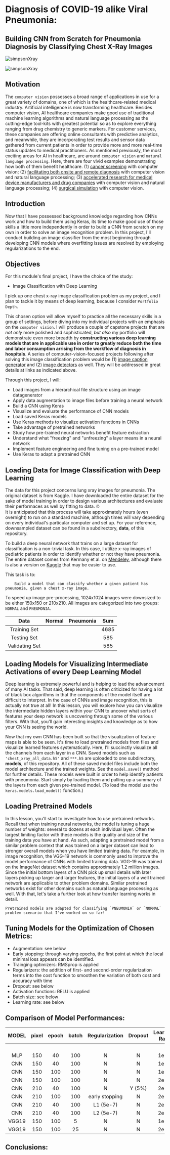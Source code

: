# Diagnosis of COVID-19 alike Viral Pneumonia: 
## Building CNN from Scratch for Pneumonia Diagnosis by Classifying Chest X-Ray Images

![simpsonXray](https://github.com/renjmindy/dsc-mod-4-project-v2-1-onl01-dtsc-ft-052620/blob/master/images/maxresdefault1.jpg)

![simpsonXray](https://github.com/renjmindy/dsc-mod-4-project-v2-1-onl01-dtsc-ft-052620/blob/master/images/maxresdefault2.jpg)

## Motivation

The `computer vision` possesses a broad range of applications in use for a great variety of domains, one of which is the healthcare-related medical industry. Artificial intelligence is now transforming healthcare. Besides computer vision, AI healthcare companies make good use of traditional machine learning algorithms and natural language processing as the cutting-edge tool-kits with greatest potential so as to explore everything ranging from drug chemistry to generic markers. For customer services, these companies are offering online consultants with predictive analytics, and meanwhile, they are incorporating test results and sensor data gathered from current patients in order to provide more and more real-time status updates to medical practitioners. As mentioned previously, the most exciting areas for AI in healthcare, are around `computer vision` and `natural language processing`. Here, there are four vivid examples demonstrating how both of them benefit healthcare. (1) [cancer screening](https://www.youtube.com/watch?v=XLb0xUe80uo&feature=emb_title) with computer vision; (2) [facilitating both onsite and remote diagnosis](https://www.babylonhealth.com/us) with computer vision and natural language processing; (3) [accelerated research for medical device manufacturers and drug companies](https://www.benevolent.com/) with computer vision and natural language processing; (4) [surgical simulation](https://www.touchsurgery.com/) with computer vision.

## Introduction

Now that I have possessed background knowledge regarding how CNNs work and how to build them using Keras, its time to make good use of those skills a little more independently in order to build a CNN from scratch on my own in order to solve an image recognition problem. In this project, I'll conduct building an image classifier from the most beginning through developing CNN models where overfitting issues are resolved by employing regularizations to the end.  

## Objectives

For this module's final project, I have the choice of the study:

- Image Classification with Deep Learning

I pick up one chest x-ray image classification problem as my project, and I plan to tackle it by means of deep learning, because I consider `Portfolio Depth`.

This chosen option will allow myself to practice all the necessary skills in a group of settings, before diving into my individual projects with an emphasis on the `computer vision`. I will produce a couple of capstone projects that are *not only* more polished and sophisticated, *but also* my portfolio will demonstrate even more breadth by **constructing various deep learning models that are in applicable use in order to greatly reduce both the time and labor consumption arrising from the workflow of diagnosis in hospitals**. A series of computer-vision-focused projects following after solving this image classification problem would be (1) [image caption generator](https://github.com/renjmindy/AutomaticImageCaptionGenerator) and (2) [image detectors](https://github.com/renjmindy/ImageDetectors) as well. They will be addressed in great details at links as indicated above.

Through this project, I will: 

- Load images from a hierarchical file structure using an image datagenerator 
- Apply data augmentation to image files before training a neural network 
- Build a CNN using Keras 
- Visualize and evaluate the performance of CNN models 
- Load saved Keras models 
- Use Keras methods to visualize activation functions in CNNs 
- Take advantage of pretrained networks
- Study how pre-trained neural networks benefit feature extraction 
- Understand what "freezing" and "unfreezing" a layer means in a neural network 
- Implement feature engineering and fine tuning on a pre-trained model 
- Use Keras to adapt a pretrained CNN 

## Loading Data for Image Classification with Deep Learning

The data for this project concerns lung xray images for pneumonia. The original dataset is from Kaggle. I have downloaded the entire dataset for the sake of model training in order to design various architectures and evaluate their performaces as well by fitting to data. 
⏰  
It is anticipated that this process will take approximately hours (even overnight) to run on a standard machine, although times will vary depending on every individual's particular computer and set up. For your reference, downsampled dataset can be found in a subdirectory, **data**, of this repository. 

To build a deep neural network that trains on a large dataset for classification is a non-trivial task. In this case, I utilize x-ray images of pediatric patients in order to identify whether or not they have pneumonia. The entire dataset comes from Kermany et al. on [Mendeley](https://data.mendeley.com/datasets/rscbjbr9sj/3), although there is also a version on [Kaggle](https://www.kaggle.com/paultimothymooney/chest-xray-pneumonia) that may be easier to use.

This task is to:

        Build a model that can classify whether a given patient has pneumonia, given a chest x-ray image.

To speed up image pre-processing, 1024x1024 images were downsized to be either 150x150 or 210x210. All images are categorized into two groups: `NORMAL` and `PNEUMONIA`.     

| Data                  | Normal    | Pneumonia    | Sum      |
| :------------------:  | :------:  | :------:     | :------: | 
| Training Set          |           |              |   4685   |               
| Testing Set           |           |              |    585   |                          
| Validating Set        |           |              |    585   |  

## Loading Models for Visualizing Intermediate Activations of every Deep Learning Model

Deep learning is extremely powerful and is helping to lead the advancement of many AI tasks. That said, deep learning is often criticized for having a lot of black box algorithms in that the components of the model itself are difficult to interpret. In the case of CNNs and image recognition, this is actually not true at all! In this lesson, you will explore how you can visualize the intermediate hidden layers within your CNN to uncover what sorts of features your deep network is uncovering through some of the various filters. With that, you'll gain interesting insights and knowledge as to how your CNN is seeing the world. 

Now that my own CNN has been built so that the visualization of feature maps is able to be seen. It's time to load pretrained models from files and visualize learned features systematically. Here, I'll succinctly visualize all the channels from each layer in a CNN. Saved models such as `'chest_xray_all_data.h5'` and `***.h5` are uploaded to one subdirectory, **models**, of this repository. All of these saved model files include both the model architecture and the trained weights. See the `model.save()` method for further details. These models were built in order to help identify patients with pneumonia. Start simply by loading them and pulling up a summary of the layers from each given pre-trained model. (To load the model use the `keras.models.load_model()` function.) 

## Loading Pretrained Models

In this lesson, you'll start to investigate how to use pretrained networks. Recall that when training neural networks, the model is tuning a huge number of weights: several to dozens at each individual layer. Often the largest limiting factor with these models is the quality and size of the training data you have at hand. As such, adapting a pretrained model from a similar problem context that was trained on a larger dataset can lead to stronger overall models when you have limited training data. For example, in image recognition, the VGG-19 network is commonly used to improve the model performance of CNNs with limited training data. VGG-19 was trained on the ImageNet dataset which contains approximately 1.2 million images. Since the initial bottom layers of a CNN pick up small details with later layers picking up larger and larger features, the initial layers of a well trained network are applicable to other problem domains. Similar pretrained networks exist for other domains such as natural language processing as well. With that, let's take a further look at how transfer learning works in detail.

    Pretrained models are adapted for classifying `PNEUMONIA` or `NORMAL` problem scenario that I've worked on so far!
    
## Tuning Models for the Optimization of Chosen Metrics:

- Augmentation: see below
- Early stopping: through varying epochs, the first point at which the local minimal loss appears can be identified.  
- Trainging optimizers: RMSprop is applied
- Regularizers: the addition of first- and second-order regularization terms into the cost function to smoothen the variation of both cost and accuracy with time
- Dropout: see below
- Activation functions: RELU is applied
- Batch size: see below
- Learning rate: see below

## Comparison of Model Performances:

| MODEL  | pixel    | epoch    | batch    | Regularization | Dropout    | Learning Rate      | Augmentation  | Loss       | Loss      | Accuracy    | Accuracy    |
| :---:  | :------: | :------: | :------: | :----------:   | :-------:  | :---------------:  | :-----------: | :--------: | :-------: | :---------: | :---------: |
|        |          |          |          |                |            |                    |               | Training   | Testing   | Training    | Testing     |
|   MLP  | 150      | 40       | 100      |  N             | N          |  1e-4              |  N            |  0.2137    |  0.1858   |  0.9311     |  0.9470     |
|   CNN  | 150      | 40       | 100      |  N             | N          |  1e-4              |  N            |  0.0283    |  0.1335   |  0.9917     |  0.9641     |
|   CNN  | 150      | 100      | 100      |  N             | N          |  1e-4              |  Y (20% data) |  0.2311    |  0.7139   |  0.8750     |  0.7500     |
|   CNN  | 150      | 100      | 100      |  N             | N          |  2e-5              |  Y (20% data) |  0.2967    |  0.7139   |  0.8840     |  0.7500     |
|   CNN  | 210      | 40       | 100      |  N             | Y (5%)     |  2e-5              |  N            |  0.1282    |  0.1137   |  0.9558     |  0.9641     |
|   CNN  | 210      | 100      | 100      |  early stopping| N          |  2e-5              |  N            |**0.0706**  |**0.0801** |**0.9755**   |**0.9744**   |
|   CNN  | 210      | 40       | 100      |  L1 (5e-7)     | N          |  2e-5              |  N            |  0.1227    |  0.0879   |  0.9580     |  0.9726     |
|   CNN  | 210      | 40       | 100      |  L2 (5e-7)     | N          |  2e-5              |  N            |**0.0925**  |**0.0780** |**0.9661**   |**0.9726**   |
| VGG19  | 150      | 100      | 5        |  N             | N          |  1e-4              |  N            |  0.0057    |  0.6018   |  0.9991     |  0.9429     |
| VGG19  | 150      | 100      | 25       |  N             | N          |  2e-5              |  Y (20% data) |  0.0479    |  0.2306   |  0.9940     |  0.9200     | 

## Conclusions:
